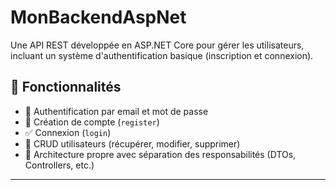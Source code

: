 # MonBackendAspNet

Une API REST développée en ASP.NET Core pour gérer les utilisateurs, incluant un système d'authentification basique (inscription et connexion).

## 🚀 Fonctionnalités

- 🔐 Authentification par email et mot de passe
- 🧾 Création de compte (`register`)
- ✅ Connexion (`login`)
- 👤 CRUD utilisateurs (récupérer, modifier, supprimer)
- 🧼 Architecture propre avec séparation des responsabilités (DTOs, Controllers, etc.)

---
